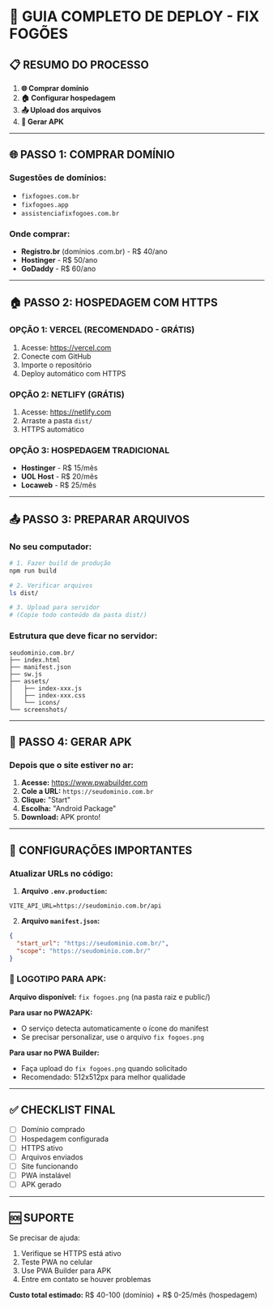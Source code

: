 # 🚀 GUIA COMPLETO DE DEPLOY - FIX FOGÕES

## 📋 RESUMO DO PROCESSO

1. **🌐 Comprar domínio**
2. **🏠 Configurar hospedagem**
3. **📤 Upload dos arquivos**
4. **📱 Gerar APK**

---

## 🌐 PASSO 1: COMPRAR DOMÍNIO

### **Sugestões de domínios:**
- `fixfogoes.com.br`
- `fixfogoes.app`
- `assistenciafixfogoes.com.br`

### **Onde comprar:**
- **Registro.br** (domínios .com.br) - R$ 40/ano
- **Hostinger** - R$ 50/ano
- **GoDaddy** - R$ 60/ano

---

## 🏠 PASSO 2: HOSPEDAGEM COM HTTPS

### **OPÇÃO 1: VERCEL (RECOMENDADO - GRÁTIS)**
1. Acesse: https://vercel.com
2. Conecte com GitHub
3. Importe o repositório
4. Deploy automático com HTTPS

### **OPÇÃO 2: NETLIFY (GRÁTIS)**
1. Acesse: https://netlify.com
2. Arraste a pasta `dist/`
3. HTTPS automático

### **OPÇÃO 3: HOSPEDAGEM TRADICIONAL**
- **Hostinger** - R$ 15/mês
- **UOL Host** - R$ 20/mês
- **Locaweb** - R$ 25/mês

---

## 📤 PASSO 3: PREPARAR ARQUIVOS

### **No seu computador:**

```bash
# 1. Fazer build de produção
npm run build

# 2. Verificar arquivos
ls dist/

# 3. Upload para servidor
# (Copie todo conteúdo da pasta dist/)
```

### **Estrutura que deve ficar no servidor:**
```
seudominio.com.br/
├── index.html
├── manifest.json
├── sw.js
├── assets/
│   ├── index-xxx.js
│   ├── index-xxx.css
│   └── icons/
└── screenshots/
```

---

## 📱 PASSO 4: GERAR APK

### **Depois que o site estiver no ar:**

1. **Acesse:** https://www.pwabuilder.com
2. **Cole a URL:** `https://seudominio.com.br`
3. **Clique:** "Start"
4. **Escolha:** "Android Package"
5. **Download:** APK pronto!

---

## 🔧 CONFIGURAÇÕES IMPORTANTES

### **Atualizar URLs no código:**

1. **Arquivo `.env.production`:**
```env
VITE_API_URL=https://seudominio.com.br/api
```

2. **Arquivo `manifest.json`:**
```json
{
  "start_url": "https://seudominio.com.br/",
  "scope": "https://seudominio.com.br/"
}
```

### **🎨 LOGOTIPO PARA APK:**

**Arquivo disponível:** `fix fogoes.png` (na pasta raiz e public/)

**Para usar no PWA2APK:**
- O serviço detecta automaticamente o ícone do manifest
- Se precisar personalizar, use o arquivo `fix fogoes.png`

**Para usar no PWA Builder:**
- Faça upload do `fix fogoes.png` quando solicitado
- Recomendado: 512x512px para melhor qualidade

---

## ✅ CHECKLIST FINAL

- [ ] Domínio comprado
- [ ] Hospedagem configurada
- [ ] HTTPS ativo
- [ ] Arquivos enviados
- [ ] Site funcionando
- [ ] PWA instalável
- [ ] APK gerado

---

## 🆘 SUPORTE

Se precisar de ajuda:
1. Verifique se HTTPS está ativo
2. Teste PWA no celular
3. Use PWA Builder para APK
4. Entre em contato se houver problemas

**Custo total estimado:** R$ 40-100 (domínio) + R$ 0-25/mês (hospedagem)
